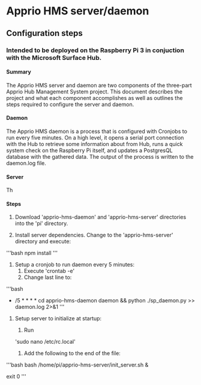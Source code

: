 # Apprio HMS server/daemon
## Configuration steps 
### Intended to be deployed on the Raspberry Pi 3 in conjuction with the Microsoft Surface Hub.

#### Summary

The Apprio HMS server and daemon are two components of the three-part Apprio Hub Management System project. This document describes the project and what each component accomplishes as well as outlines the steps required to configure the server and daemon.

#### Daemon

The Apprio HMS daemon is a process that is configured with Cronjobs to run every five minutes. On a high level, it opens a serial port connection with the Hub to retrieve some information about from Hub, runs a quick system check on the Raspberry Pi itself, and updates a PostgresQL database with the gathered data. The output of the process is written to the daemon.log file.

#### Server 

Th

#### Steps 

1. Download 'apprio-hms-daemon' and 'apprio-hms-server' directories into the 'pi' directory. 

1. Install server dependencies. Change to the 'apprio-hms-server' directory and execute:
		
'''bash
npm install
'''

1. Setup a cronjob to run daemon every 5 minutes: 
	1. Execute 'crontab -e'
	1. Change last line to:
		
'''bash
* /5 * * * * cd apprio-hms-daemon daemon && python ./sp_daemon.py >> daemon.log 2>&1
'''

1. Setup server to initialize at startup:
	1. Run 

	'sudo nano /etc/rc.local'
	1. Add the following to the end of the file: 
		
'''bash
bash /home/pi/apprio-hms-server/init_server.sh &

exit 0
'''
